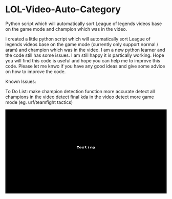 # LOL-Video-Auto-Category
Python script which will automatically sort League of legends videos base on the game mode and champion which was in the video.

I created a little python script which will automatically sort League of legends videos base on the game mode (currently only support normal / aram) and champion which was in the video. I am a new python learner and the code still has some issues. I am still happy it is partically working. Hope you will find this code is useful and hope you can help me to improve this code. Please let me knwo if you have any good ideas and give some advice on how to improve the code.

Known Issues:

To Do List: 
make champion detection function more accurate
detect all champions in the video
detect final kda in the video
detect more game mode (eg. urf/teamfight tactics)

![](test_2020-03-13_Fri_13-54.gif)
